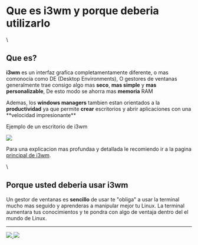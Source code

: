 # Que es i3wm y porque deberia utilizarlo

\


## Que es?

**i3wm** es un interfaz grafica completamentamente diferente, o mas comonocia como DE (Desktop Environments), O gestores de ventanas generalmente trae consigo algo mas **seco**, **mas simple** y **mas personalizable**, De esto modo se ahorra mas **memoria** RAM

Ademas, los **windows managers** tambien estan orientados a la **productividad** ya que permite **crear** escritorios y abrir aplicaciones con una \*\*velocidad impresionante\*\*



Ejemplo de un escritorio de i3wm

![](https://user-images.githubusercontent.com/41551840/82153670-508cfc80-983f-11ea-930f-e96ea94dbeb7.jpg)

Para una explicacion mas profundaa y detallada le recomiendo ir a la pagina [principal de i3wm](https://i3wm.org/).

\


## Porque usted deberia usar i3wm

Un gestor de ventanas es **sencillo** de usar te "obliga" a usar la terminal mucho mas seguido y aprenderas a manipular mejor tu Linux. La terminal aumentara tus conocimientos y te pondra con algo de ventaja dentro del el mundo de Linux.

***

[![](https://img.shields.io/badge/voltar-red?\&style=for-the-badge) ](../../)[![](https://img.shields.io/badge/pr%C3%B3ximo-blue?\&style=for-the-badge)](1.2-Instalacao.md)
